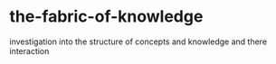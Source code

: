 the-fabric-of-knowledge
=======================

investigation into the structure of concepts and knowledge and there interaction